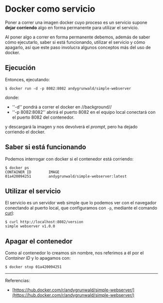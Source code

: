 # Docker como servicio

Poner a correr una imagen docker cuyo proceso es un servicio supone __dejar corriendo__ algo en forma permanente para utilizar el servicio.

Al poner algo a correr en forma permanente debemos, además de saber cómo ejecutarlo, saber si está funcionando, utilizar el servicio y cómo apagarlo, así que este paso involucra algunos conceptos más del uso de docker.

## Ejecución

Entonces, ejecutando:

```
$ docker run -d -p 8082:8082 andygrunwald/simple-webserver
```

donde:

- ''-d'' pondrá a correr el docker en //background//
- ''-p 8082:8082'' abrirá el puerto 8082 en el equipo local conectará con el puerto 8082 del contenedor.

y descargará la imagen y nos devolverá el _prompt_, pero ha dejado corriendo el docker.

## Saber si está funcionando

Podemos interrogar con docker si el contenedor está corriendo:

```
$ docker ps
CONTAINER ID        IMAGE 
01a420094251        andygrunwald/simple-webserver:latest 
```

## Utilizar el servicio

El servicio es un servidor web simple que lo podemos ver con el navegador conectando al puerto local, que configuramos con `-p`, mediante el comando [curl](https://curl.haxx.se/):

```
$ curl http://localhost:8082/version
simple webserver v1.0.0
```

## Apagar el contenedor

Como al contenedor lo creamos sin nombre, nos referimos a él por el _Container ID_ y lo apagamos con:

```
$ docker stop 01a420094251
```

---

Referencias:  

- [https://hub.docker.com/r/andygrunwald/simple-webserver/](https://hub.docker.com/r/andygrunwald/simple-webserver/)
 

